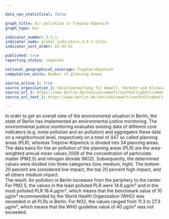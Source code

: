 ```yaml
---

data_non_statistical: false

graph_title: Air pollution in Treptow Köpenick
graph_type: bar

indicator_number: 3.3.1.
indicator_name: global_indicators.3-3-1-title
indicator_sort_order: 03-03-01

published: true
reporting_status: complete

national_geographical_coverage: Treptow-Köpenick
computation_units: Number of planning areas

source_active_1: true
source_organisation_1: Senatsverwaltung für Umwelt, Verkehr und Klimaschutz
source_url_1: https://www.berlin.de/sen/uvk/umwelt/nachhaltigkeit/umweltgerechtigkeit/
source_url_text_1: https://www.berlin.de/sen/uvk/umwelt/nachhaltigkeit/umweltgerechtigkeit/

---
```

In order to get an overall view of the environmental situation in Berlin, the state of Berlin has implemented an environmental justice monitoring. 
The environmental justice monitoring evaluates existing data of different core indicators (e.g. noise pollution and air pollution) and aggregates these data on a neighborhood level, respectively on a total of 447 so called planning areas (PLR), whereas Treptow-Köpenick is divided into 34 planning areas.<br>                   The data basis for the air pollution of the planning areas (PLR) are the area-weighted annual mean values 2009 of the concentration of particulate matter (PM2.5) and nitrogen dioxide (NO2). Subsequently, the determined values were divided into three categories (low, medium, high). The bottom 20 percent are considered low impact, the top 20 percent high impact, and all others medium impact.<br> 
The result: Air pollution in Berlin increases from the periphery to the center. For PM2.5, the values in the least polluted PLR were 14.8 μg/m³ and in the most polluted PLR 18.4 μg/m³, which means that the benchmark value of 10 μg/m³ recommended by the World Health Organization (WHO) was exceeded in all PLRs in Berlin. For NO2, the values ranged from 11.3 to 27.3 μg/m³, which means that the WHO guideline value of 40 μg/m³ was not exceeded.
